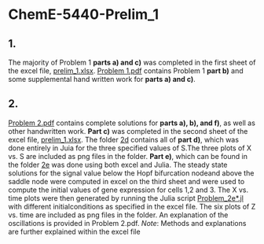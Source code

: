 # ChemE-5440-Prelim_1

## 1.
The majority of Problem 1 **parts a) and c)** was completed in the first sheet of the excel file, 
[prelim_1.xlsx](https://github.com/lenareeb/ChemE-5440-Prelim_1/blob/master/prelim_1/prelim_1.xlsx). 
[Problem 1.pdf](https://github.com/lenareeb/ChemE-5440-Prelim_1/blob/master/prelim_1/Problem%202.pdf) contains Problem 1 **part b)** 
and some supplemental hand written work for **parts a) and c)**.

## 2.
[Problem 2.pdf](https://github.com/lenareeb/ChemE-5440-Prelim_1/blob/master/prelim_1/Problem%202.pdf) contains complete solutions
for **parts a), b), and f)**, as well as other handwritten work. **Part c)** was completed in the second sheet of the excel file, [prelim_1.xlsx](https://github.com/lenareeb/ChemE-5440-Prelim_1/blob/master/prelim_1/prelim_1.xlsx).
The folder [2d](https://github.com/lenareeb/ChemE-5440-Prelim_1/tree/master/prelim_1/2d0) contains all of **part d)**, which was done entirely in Juia for the three specified values of S.The three plots of X vs. S are included as png files in the folder. 
**Part e)**, which can be found in the folder [2e](https://github.com/lenareeb/ChemE-5440-Prelim_1/tree/master/prelim_1/2e) was done 
using both excel and Julia. The steady state solutions for the signal value below the Hopf bifurcation nodeand above the saddle 
node were computed in excel on the third sheet and were used to compute the initial values of gene expression for cells 1,2 and 3.
The X vs. time plots were then generated by running the Julia script [Problem_2e*.jl](https://github.com/lenareeb/ChemE-5440-Prelim_1/blob/master/prelim_1/2e/Problem_2e*.jl) with different initialconditions as specified in the excel file. The six plots of Z 
vs. time are included as png files in the folder. An explanation of the oscillations is provided in Problem 2.pdf.
*Note*: Methods and explanations are further explained within the excel file
